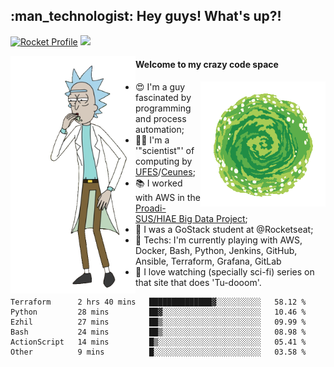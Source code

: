 
<h2> :man_technologist: Hey guys! What's up?!</h2>
                                                                         
[![Rocket Profile](https://img.shields.io/static/v1?label=Rocketseat&message=Profile&colorA=purple&color=black&logo=Rocket&logoColor=white)](https://app.rocketseat.com.br/me/elyabe)
<a href="https://www.linkedin.com/in/elyabe/"><img src="https://img.shields.io/badge/LinkedIn-informational?logo=linkedin"/></a>

<img align='left' src="https://raw.githubusercontent.com/Elyabe/Elyabe/master/images/rick-dancing.gif" width='200'>

                       
#### Welcome to my crazy code space 
<img align='right' src="https://raw.githubusercontent.com/Elyabe/elyabe/master/images/portal-3.gif" width='200'>

- :heart_eyes: I'm a guy fascinated by programming and process automation; 
- :office_worker: I'm a '"scientist"' of computing by [UFES](http://ufes.br)/[Ceunes](http://ceunes.ufes.br);
- :books: I worked with AWS in the [Proadi-SUS/HIAE Big Data Project](https://www.einstein.br/responsabilidade-social/atuacao-com-o-ministerio-da-saude/proadi-sus);
- :rocket: I was a GoStack student at @Rocketseat;
- :green_heart: Techs: I'm currently playing with AWS, Docker, Bash, Python, Jenkins, GitHub, Ansible, Terraform, Grafana, GitLab
- :movie_camera: I love watching (specially sci-fi) series on that site that does 'Tu-dooom'.

<!--START_SECTION:waka-->

```text
Terraform      2 hrs 40 mins   ██████████████▓░░░░░░░░░░   58.12 %
Python         28 mins         ██▓░░░░░░░░░░░░░░░░░░░░░░   10.46 %
Ezhil          27 mins         ██▒░░░░░░░░░░░░░░░░░░░░░░   09.99 %
Bash           24 mins         ██▒░░░░░░░░░░░░░░░░░░░░░░   08.98 %
ActionScript   14 mins         █▒░░░░░░░░░░░░░░░░░░░░░░░   05.41 %
Other          9 mins          █░░░░░░░░░░░░░░░░░░░░░░░░   03.58 %
```

<!--END_SECTION:waka-->
